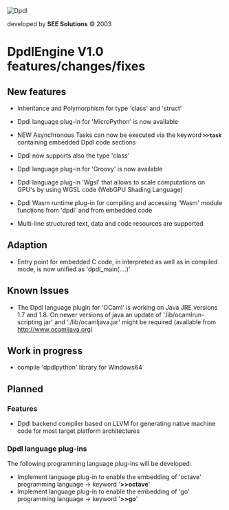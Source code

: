 
![Dpdl](https://www.dpdl.io/images/dpdl-io.png)

developed by
**SEE Solutions**
&copy; 2003

# DpdlEngine V1.0 features/changes/fixes


## New features

* Inheritance and Polymorphism for type 'class' and 'struct'

* Dpdl language plug-in for 'MicroPython' is now available

* NEW Asynchronous Tasks can now be executed via the keyword **`>>task`** containing embedded Dpdl code sections 

* Dpdl now supports also the type 'class'

* Dpdl language plug-in for 'Groovy' is now available

* Dpdl language plug-in 'Wgsl' that allows to scale computations on GPU's by using WGSL code (WebGPU Shading Language)

* Dpdl Wasm runtime plug-in for compiling and accessing 'Wasm' module functions from 'dpdl' and from embedded code

* Multi-line structured text, data and code resources are supported


## Adaption

* Entry point for embedded C code, in interpreted as well as in compiled mode, is now unified as 'dpdl_main(....)'


## Known Issues

* The Dpdl language plugin for 'OCaml' is working on Java JRE versions 1.7 and 1.8. On newer versions of java an
update of '.lib/ocamlrun-scripting.jar' and './lib/ocamljava.jar' might be required (available from http://www.ocamljava.org)


## Work in progress

* compile 'dpdlpython' library for Windows64


## Planned

### Features

* Dpdl backend compiler based on LLVM for generating native machine code for most target platform architectures


### Dpdl language plug-ins

The following programming language plug-ins will be developed:

* Implement language plug-in to enable the embedding of 'octave' programming language -> keyword '**>>octave**'
* Implement language plug-in to enable the embedding of 'go' programming language -> keyword '**>>go**'

